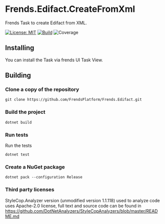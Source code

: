 # Frends.Edifact.CreateFromXml
Frends Task to create Edifact from XML.

[![License: MIT](https://img.shields.io/badge/License-MIT-green.svg)](https://opensource.org/licenses/MIT)
[![Build](https://github.com/FrendsPlatform/Frends.Edifact/actions/workflows/Frends.Edifact.CreateFromXml_main/badge.svg)](https://github.com/FrendsPlatform/Frends.Edifact/actions)
![Coverage](https://app-github-custom-badges.azurewebsites.net/Badge?key=FrendsPlatform/Frends.Edifact/Frends.Edifact.CreateFromXml|main)

## Installing

You can install the Task via frends UI Task View.

## Building

### Clone a copy of the repository

`git clone https://github.com/FrendsPlatform/Frends.Edifact.git`

### Build the project

`dotnet build`

### Run tests

Run the tests

`dotnet test`

### Create a NuGet package

`dotnet pack --configuration Release`

### Third party licenses

StyleCop.Analyzer version (unmodified version 1.1.118) used to analyze code uses Apache-2.0 license, full text and source code can be found in https://github.com/DotNetAnalyzers/StyleCopAnalyzers/blob/master/README.md
